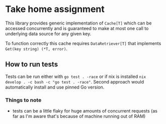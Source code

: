# Take home assignment
This library provides generic implementation of `Cache[T]` which can be accessed concurrently and is guaranteed to make at most
one call to underlying data source for any given key.

To function correctly this cache requires `DataRetriever[T]` that implements `Get(key string) (*T, error)`.

## How to run tests
Tests can be run either with `go test . -race` or if nix is installed `nix develop . -c bash -c "go test . -race"`. Second approach would
automatically install and use pinned Go version.

### Things to note
- tests can be a little flaky for huge amounts of concurrent requests (as far as I'm aware that's because of machine running out of RAM)

